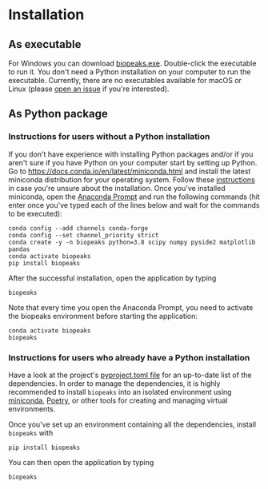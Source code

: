 # Installation

## As executable

For Windows you can download [biopeaks.exe](https://github.com/JanCBrammer/biopeaks/releases/latest). Double-click the 
executable to run it. You don't need a Python installation on your computer to run the executable.
Currently, there are no executables available for macOS or Linux
(please [open an issue](https://help.github.com/en/github/managing-your-work-on-github/creating-an-issue) if you're interested).

## As Python package

### Instructions for users without a Python installation
If you don't have experience with installing Python packages and/or if you
aren't sure if you have Python on your computer start by setting up Python.
Go to <https://docs.conda.io/en/latest/miniconda.html> and install the latest
miniconda distribution for your operating system.
Follow these [instructions](https://conda.io/projects/conda/en/latest/user-guide/install/index.html)
in case you're unsure about the installation. Once you've installed miniconda, open the
[Anaconda Prompt](https://docs.anaconda.com/anaconda/user-guide/getting-started/)
and run the following commands (hit enter once you've typed each of the lines below and wait for
the commands to be executed):

```
conda config --add channels conda-forge
conda config --set channel_priority strict
conda create -y -n biopeaks python=3.8 scipy numpy pyside2 matplotlib pandas
conda activate biopeaks
pip install biopeaks
```

After the successful installation, open the application by typing
```
biopeaks
```
Note that every time you open the Anaconda Prompt, you need to activate the
biopeaks environment before starting the application:
```
conda activate biopeaks
biopeaks
```

### Instructions for users who already have a Python installation
Have a look at the project's [pyproject.toml file](https://github.com/JanCBrammer/biopeaks/blob/master/pyproject.toml)
for an up-to-date list of the dependencies. In order to manage the dependencies, it is highly recommended to install
`biopeaks` into an isolated environment using [miniconda](https://docs.conda.io/en/latest/miniconda.html),
[Poetry](https://python-poetry.org/), or other tools for creating and managing virtual environments.

Once you've set up an environment containing all the dependencies, install `biopeaks` with

```
pip install biopeaks
```

You can then open the application by typing

```
biopeaks
```
